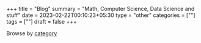 +++
title = "Blog"
summary = "Math, Computer Science, Data Science and stuff"
date = 2023-02-22T00:10:23+05:30
type = "other"
categories = [""]
tags = [""]
draft = false
+++

Browse by [category](/categories)
